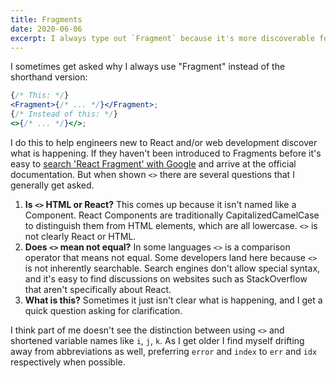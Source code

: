 ```yaml
---
title: Fragments
date: 2020-06-06
excerpt: I always type out `Fragment` because it's more discoverable for engineers new to React.
---
```


I sometimes get asked why I always use "Fragment" instead of the shorthand version:

```jsx
{/* This: */}
<Fragment>{/* ... */}</Fragment>;
{/* Instead of this: */}
<>{/* ... */}</>;
```

I do this to help engineers new to React and/or web development discover what is happening. If they haven't been introduced to Fragments before it's easy to [search 'React Fragment' with Google](https://www.google.com/search?q=React+Fragment) and arrive at the official documentation. But when shown `<>` there are several questions that I generally get asked.

1. **Is `<>` HTML or React?** This comes up because it isn't named like a Component. React Components are traditionally CapitalizedCamelCase to distinguish them from HTML elements, which are all lowercase. `<>` is not clearly React or HTML.
2. **Does `<>` mean not equal?** In some languages `<>` is a comparison operator that means not equal. Some developers land here because `<>` is not inherently searchable. Search engines don't allow special syntax, and it's easy to find discussions on websites such as StackOverflow that aren't specifically about React.
3. **What is this?** Sometimes it just isn't clear what is happening, and I get a quick question asking for clarification.

I think part of me doesn't see the distinction between using `<>` and shortened variable names like `i`, `j`, `k`. As I get older I find myself drifting away from abbreviations as well, preferring `error` and `index` to `err` and `idx` respectively when possible.
